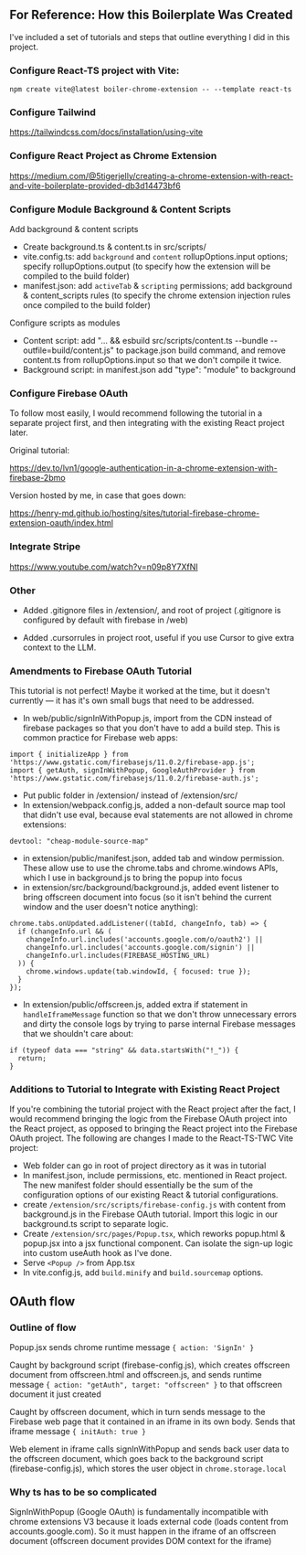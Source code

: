 ## For Reference: How this Boilerplate Was Created

I've included a set of tutorials and steps that outline everything I did in this project.

### Configure React-TS project with Vite:

`npm create vite@latest boiler-chrome-extension -- --template react-ts`

### Configure Tailwind

https://tailwindcss.com/docs/installation/using-vite

### Configure React Project as Chrome Extension

https://medium.com/@5tigerjelly/creating-a-chrome-extension-with-react-and-vite-boilerplate-provided-db3d14473bf6

### Configure Module Background & Content Scripts

Add background & content scripts

- Create background.ts & content.ts in src/scripts/
- vite.config.ts: add `background` and `content` rollupOptions.input options; specify rollupOptions.output (to specify how the extension will be compiled to the build folder)
- manifest.json: add `activeTab` & `scripting` permissions; add background & content_scripts rules (to specify the chrome extension injection rules once compiled to the build folder)

Configure scripts as modules

- Content script: add "... && esbuild src/scripts/content.ts --bundle --outfile=build/content.js" to package.json build command, and remove content.ts from rollupOptions.input so that we don't compile it twice.
- Background script: in manifest.json add "type": "module" to background

### Configure Firebase OAuth

To follow most easily, I would recommend following the tutorial in a separate project first, and then integrating with the existing React project later.

Original tutorial:

https://dev.to/lvn1/google-authentication-in-a-chrome-extension-with-firebase-2bmo

Version hosted by me, in case that goes down:

https://henry-md.github.io/hosting/sites/tutorial-firebase-chrome-extension-oauth/index.html

### Integrate Stripe

https://www.youtube.com/watch?v=n09p8Y7XfNI

### Other

- Added .gitignore files in /extension/, and root of project (.gitignore is configured by default with firebase in /web)

- Added .cursorrules in project root, useful if you use Cursor to give extra context to the LLM.

### Amendments to Firebase OAuth Tutorial

This tutorial is not perfect! Maybe it worked at the time, but it doesn't currently — it has it's own small bugs that need to be addressed.

- In web/public/signInWithPopup.js, import from the CDN instead of firebase packages so that you don't have to add a build step. This is common practice for Firebase web apps:

```
import { initializeApp } from 'https://www.gstatic.com/firebasejs/11.0.2/firebase-app.js';
import { getAuth, signInWithPopup, GoogleAuthProvider } from 'https://www.gstatic.com/firebasejs/11.0.2/firebase-auth.js';
```

- Put public folder in /extension/ instead of /extension/src/
- In extension/webpack.config.js, added a non-default source map tool that didn't use eval, because eval statements are not allowed in chrome extensions:

```
devtool: "cheap-module-source-map"
```

- in extension/public/manifest.json, added tab and window permission. These allow use to use the chrome.tabs and chrome.windows APIs, which I use in background.js to bring the popup into focus
- in extension/src/background/background.js, added event listener to bring offscreen document into focus (so it isn't behind the current window and the user doesn't notice anything):

```
chrome.tabs.onUpdated.addListener((tabId, changeInfo, tab) => {
  if (changeInfo.url && (
    changeInfo.url.includes('accounts.google.com/o/oauth2') ||
    changeInfo.url.includes('accounts.google.com/signin') ||
    changeInfo.url.includes(FIREBASE_HOSTING_URL)
  )) {
    chrome.windows.update(tab.windowId, { focused: true });
  }
});
```

- In extension/public/offscreen.js, added extra if statement in `handleIframeMessage` function so that we don't throw unnecessary errors and dirty the console logs by trying to parse internal Firebase messages that we shouldn't care about:

```
if (typeof data === "string" && data.startsWith("!_")) {
  return;
}
```

### Additions to Tutorial to Integrate with Existing React Project

If you're combining the tutorial project with the React project after the fact, I would recommend bringing the logic from the Firebase OAuth project into the React project, as opposed to bringing the React project into the Firebase OAuth project. The following are changes I made to the React-TS-TWC Vite project:

- Web folder can go in root of project directory as it was in tutorial
- In manifest.json, include permissions, etc. mentioned in React project. The new manifest folder should essentially be the sum of the configuration options of our existing React & tutorial configurations.
- create `/extension/src/scripts/firebase-config.js` with content from background.js in the Firebase OAuth tutorial. Import this logic in our background.ts script to separate logic.
- Create `/extension/src/pages/Popup.tsx`, which reworks popup.html & popup.jsx into a jsx functional component. Can isolate the sign-up logic into custom useAuth hook as I've done.
- Serve `<Popup />` from App.tsx
- In vite.config.js, add `build.minify` and `build.sourcemap` options.

## OAuth flow

### Outline of flow

Popup.jsx sends chrome runtime message `{ action: 'SignIn' }`

Caught by background script (firebase-config.js), which creates offscreen document from offscreen.html and offscreen.js, and sends runtime message `{ action: "getAuth", target: "offscreen" }` to that offscreen document it just created

Caught by offscreen document, which in turn sends message to the Firebase web page that it contained in an iframe in its own body. Sends that iframe message `{ initAuth: true }`

Web element in iframe calls signInWithPopup and sends back user data to the offscreen document, which goes back to the background script (firebase-config.js), which stores the user object in `chrome.storage.local`

### Why ts has to be so complicated

SignInWithPopup (Google OAuth) is fundamentally incompatible with chrome extensions V3 because it loads external code (loads content from accounts.google.com). So it must happen in the iframe of an offscreen document (offscreen document provides DOM context for the iframe)

